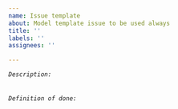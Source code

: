 ```yaml
---
name: Issue template
about: Model template issue to be used always
title: ''
labels: ''
assignees: ''

---
```


*` Description: `*
</br></br></br>
*` Definition of done: `*
